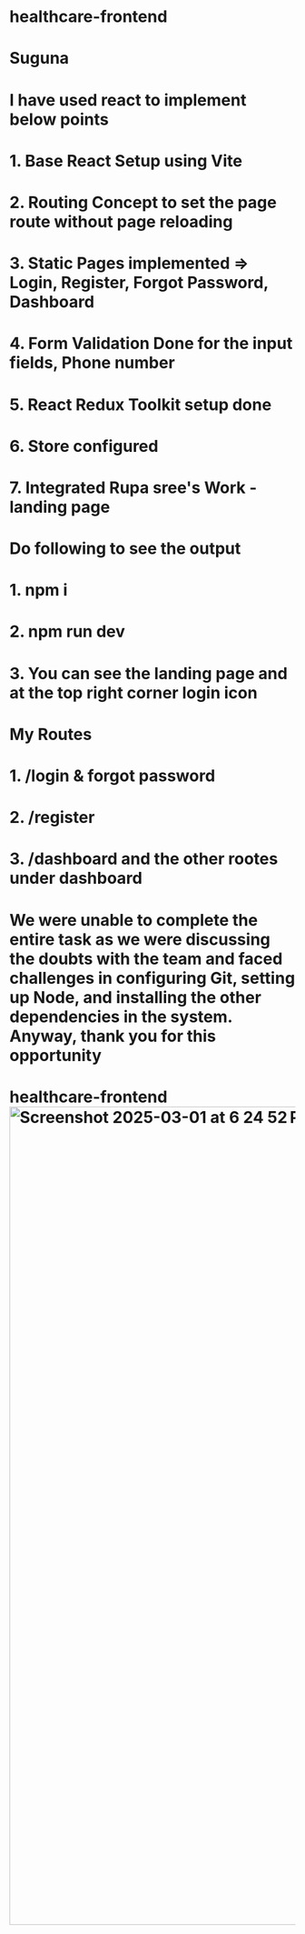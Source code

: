 # healthcare-frontend

# Suguna

# I have used react to implement below points

# 1. Base React Setup using Vite

# 2. Routing Concept to set the page route without page reloading

# 3. Static Pages implemented => Login, Register, Forgot Password, Dashboard

# 4. Form Validation Done for the input fields, Phone number

# 5. React Redux Toolkit setup done

# 6. Store configured

# 7. Integrated Rupa sree's Work - landing page

# Do following to see the output

# 1. npm i

# 2. npm run dev

# 3. You can see the landing page and at the top right corner login icon

# My Routes

# 1. /login & forgot password

# 2. /register

# 3. /dashboard and the other rootes under dashboard

# We were unable to complete the entire task as we were discussing the doubts with the team and faced challenges in configuring Git, setting up Node, and installing the other dependencies in the system. Anyway, thank you for this opportunity

# healthcare-frontend <img width="1440" alt="Screenshot 2025-03-01 at 6 24 52 PM" src="https://github.com/user-attachments/assets/29aa6304-52c9-48a5-869d-98d7daeb60a1" />



